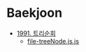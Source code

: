 # Baekjoon


* [1991. 트리순회](https://www.acmicpc.net/problem/1991)
    * [file-treeNode.js.js](https://github.com/Rachel4858/algorithm/blob/master/Baekjoon/treeNode.js)
